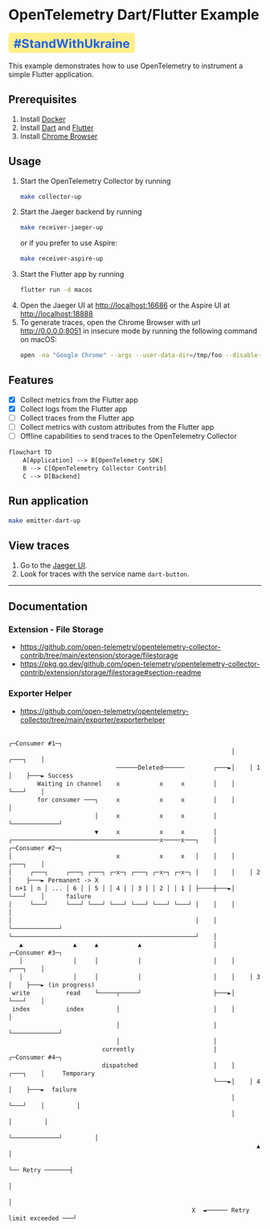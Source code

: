 # OpenTelemetry Dart/Flutter Example

[![Stand With Ukraine](https://raw.githubusercontent.com/vshymanskyy/StandWithUkraine/main/badges/StandWithUkraine.svg)](https://stand-with-ukraine.pp.ua)

This example demonstrates how to use OpenTelemetry to instrument a simple 
Flutter application.

## Prerequisites

1. Install [Docker](https://docker.com/)
2. Install [Dart](https://dart.dev/) and [Flutter](https://flutter.dev/) 
3. Install [Chrome Browser](https://www.google.com/chrome/)

## Usage

1. Start the OpenTelemetry Collector by running
    ```bash make 
    make collector-up
    ```
2. Start the Jaeger backend by running
    ```bash make 
    make receiver-jaeger-up
    ```
    or if you prefer to use Aspire:
    ```bash make
    make receiver-aspire-up
    ```
3. Start the Flutter app by running
    ```bash
    flutter run -d macos
    ```
4. Open the Jaeger UI at [http://localhost:16686](http://localhost:16686) or the Aspire UI at [http://localhost:18888](http://localhost:18888)
5. To generate traces, open the Chrome Browser with url http://0.0.0.0:8051 in
   insecure mode by running the following command on macOS:
    ```bash
    open -na "Google Chrome" --args --user-data-dir=/tmp/foo --disable-web-security --ignore-certificate-errors http://0.0.0.0:8051 
    ```

## Features

- [x] Collect metrics from the Flutter app
- [x] Collect logs from the Flutter app
- [ ] Collect traces from the Flutter app
- [ ] Collect metrics with custom attributes from the Flutter app
- [ ] Offline capabilities to send traces to the OpenTelemetry Collector

```mermaid
flowchart TD
    A[Application] --> B[OpenTelemetry SDK]
    B --> C[OpenTelemetry Collector Contrib]
    C --> D[Backend]
```

## Run application

```bash
make emitter-dart-up
```

## View traces

1. Go to the [Jaeger UI](http://localhost:16686).
2. Look for traces with the service name `dart-button`.

---
## Documentation

### Extension - File Storage

- <https://github.com/open-telemetry/opentelemetry-collector-contrib/tree/main/extension/storage/filestorage>
- <https://pkg.go.dev/github.com/open-telemetry/opentelemetry-collector-contrib/extension/storage/filestorage#section-readme>

### Exporter Helper

- <https://github.com/open-telemetry/opentelemetry-collector/tree/main/exporter/exporterhelper>

```text
                                                              ┌─Consumer #1─┐
                                                              │    ┌───┐    │
                              ──────Deleted──────        ┌───►│    │ 1 │    ├───► Success
        Waiting in channel    x           x     x        │    │    └───┘    │
        for consumer ───┐     x           x     x        │    │             │
                        │     x           x     x        │    └─────────────┘
                        ▼     x           x     x        │
┌─────────────────────────────────────────x─────x───┐    │    ┌─Consumer #2─┐
│                             x           x     x   │    │    │    ┌───┐    │
│     ┌───┐     ┌───┐ ┌───┐ ┌─x─┐ ┌───┐ ┌─x─┐ ┌─x─┐ │    │    │    │ 2 │    ├───► Permanent -> X
│ n+1 │ n │ ... │ 6 │ │ 5 │ │ 4 │ │ 3 │ │ 2 │ │ 1 │ ├────┼───►│    └───┘    │      failure
│     └───┘     └───┘ └───┘ └───┘ └───┘ └───┘ └───┘ │    │    │             │
│                                                   │    │    └─────────────┘
└───────────────────────────────────────────────────┘    │
   ▲              ▲     ▲           ▲                    │    ┌─Consumer #3─┐
   │              │     │           │                    │    │    ┌───┐    │
   │              │     │           │                    │    │    │ 3 │    ├───► (in progress)
 write          read    └─────┬─────┘                    ├───►│    └───┘    │
 index          index         │                          │    │             │
                              │                          │    └─────────────┘
                              │                          │
                          currently                      │    ┌─Consumer #4─┐
                          dispatched                     │    │    ┌───┐    │     Temporary
                                                         └───►│    │ 4 │    ├───►  failure
                                                              │    └───┘    │         │
                                                              │             │         │
                                                              └─────────────┘         │
                                                                     ▲                │
                                                                     └── Retry ───────┤
                                                                                      │
                                                                                      │
                                                   X  ◄────── Retry limit exceeded ───┘
```
